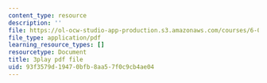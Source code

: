 ```yaml
---
content_type: resource
description: ''
file: https://ol-ocw-studio-app-production.s3.amazonaws.com/courses/6-01sc-introduction-to-electrical-engineering-and-computer-science-i-spring-2011/93f3579d19470bfb8aa57f0c9cb4ae04_FANl3evX0FQ.pdf
file_type: application/pdf
learning_resource_types: []
resourcetype: Document
title: 3play pdf file
uid: 93f3579d-1947-0bfb-8aa5-7f0c9cb4ae04
---
```

